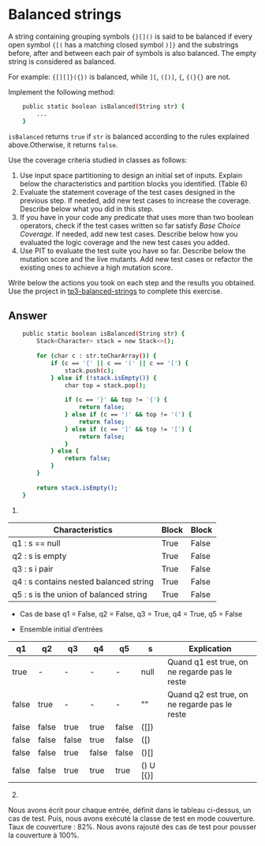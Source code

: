 # Balanced strings

A string containing grouping symbols `{}[]()` is said to be balanced if every open symbol `{[(` has a matching closed symbol `)]}`
and the substrings before, after and between each pair of symbols is also balanced. The empty string is considered as balanced.

For example: `{[][]}({})` is balanced, while `][`, `([)]`, `{`, `{(}{}` are not.

Implement the following method:

```bash
    public static boolean isBalanced(String str) {
        ...
    }
```

`isBalanced` returns `true` if  `str` is balanced according to the rules explained above.Otherwise, it returns `false`.

Use the coverage criteria studied in classes as follows:

1. Use input space partitioning to design an initial set of inputs. Explain below the characteristics and partition blocks you identified. (Table 6)
2. Evaluate the statement coverage of the test cases designed in the previous step. If needed, add new test cases to increase the coverage. Describe below what you did in this step.
3. If you have in your code any predicate that uses more than two boolean operators, check if the test cases written so far satisfy *Base Choice Coverage*. If needed, add new test cases. Describe below how you evaluated the logic coverage and the new test cases you added.
4. Use PIT to evaluate the test suite you have so far. Describe below the mutation score and the live mutants. Add new test cases or refactor the existing ones to achieve a high mutation score.

Write below the actions you took on each step and the results you obtained.
Use the project in [tp3-balanced-strings](../code/tp3-balanced-strings) to complete this exercise.

## Answer

```bash
    public static boolean isBalanced(String str) {
        Stack<Character> stack = new Stack<>();
    
        for (char c : str.toCharArray()) {
            if (c == '{' || c == '(' || c == '[') {
                stack.push(c);
            } else if (!stack.isEmpty()) {
                char top = stack.pop();
    
                if (c == '}' && top != '{') {
                    return false;
                } else if (c == ')' && top != '(') {
                    return false;
                } else if (c == ']' && top != '[') {
                    return false;
                }
            } else {
                return false;
            }
        }
    
        return stack.isEmpty();
    }
```

1.
| Characteristics                        | Block | Block |
|----------------------------------------|-------|-------|
| q1 : s == null                         | True  | False |
| q2 : s is empty                        | True  | False |
| q3 : s i pair                          | True  | False |
| q4 : s contains nested balanced string | True  | False |
| q5 : s is the union of balanced string | True  | False |

- Cas de base q1 = False, q2 = False, q3 = True, q4 = True, q5 = False


- Ensemble initial d’entrées

| q1    | q2    | q3    | q4    | q5    | s         | Explication                                   |
|-------|-------|-------|-------|-------|-----------|-----------------------------------------------|
| true  | -     | -     | -     | -     | null      | Quand q1 est true, on ne regarde pas le reste |
| false | true  | -     | -     | -     | ""        | Quand q2 est true, on ne regarde pas le reste |
| false | false | true  | true  | false | ([])      |                                               |
| false | false | false | true  | false | ([)       |                                               |
| false | false | true  | false | false | ()[]      |                                               |
| false | false | true  | true  | true  | () U [{}] |                                               |

2.
Nous avons écrit pour chaque entrée, définit dans le tableau ci-dessus, un cas de test. Puis, nous avons exécuté la classe
de test en mode couverture. Taux de couverture : 82%.
Nous avons rajouté des cas de test pour pousser la couverture à 100%.